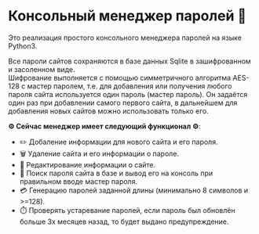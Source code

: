 # Консольный менеджер паролей :lock_with_ink_pen:
Это реализация простого консольного менеджера паролей на языке Python3.<br>

Все пароли сайтов сохраняются в базе данных Sqlite в зашифрованном и засоленном виде.<br>
Шифрование выполняется с помощью симметричного алгоритма AES-128 c мастер паролем, т.е. для добавления или получения любого пароля сайта используется один пароль (мастер пароль). Он задаётся один раз при добавлении самого первого сайта, в дальнейшем для добавления новых сайтов можно использовать только его.
 
**:gear: Сейчас менеджер имеет следующий функционал :gear:**:
* ✏️ Добаление информации для нового сайта и его пароля.
* 🗑️ Удаление сайта и его информации о пароле.
* 📝 Редактирование информации о сайте.
* 🔎 Поиск пароля сайта в базе и вывод его на консоль при правильном вводе мастер пароля.
* 💳 Генерацию паролей заданной длины (минимально 8 символов и >=128).
* ⏱️ Проверять устаревание паролей, если пароль был обновлён больше 3х месяцев назад, то будет выдано предупреждение.

